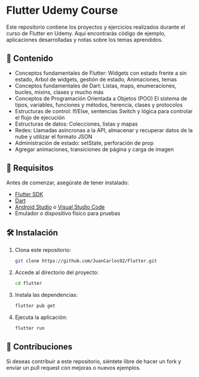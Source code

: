 # Flutter Udemy Course

Este repositorio contiene los proyectos y ejercicios realizados durante el curso de Flutter en Udemy. Aquí encontrarás código de ejemplo, aplicaciones desarrolladas y notas sobre los temas aprendidos.

## 📌 Contenido

- Conceptos fundamentales de Flutter:
Widgets con estado frente a sin estado, Arbol de widgets, gestión de estado, Animaciones, temas
- Conceptos fundamentales de Dart:
Listas, maps, enumeraciones, bucles, mixins, clases y mucho más
- Conceptos de Programación Orientada a Objetos (POO)
El sistema de tipos, variables, funciones y métodos, herencia, clases y protocolos
- Estructuras de control: 
If/Else, sentencias Switch y lógica para controlar el flujo de ejecución
- Estructuras de datos:
Colecciones, listas y mapas
- Redes:
Llamadas asíncronas a la API, almacenar y recuperar datos de la nube y utilizar el formato JSON
- Administración de estado:
setState, perforación de prop
- Agregar animaciones, transiciones de página y carga de imagen

## 🚀 Requisitos

Antes de comenzar, asegúrate de tener instalado:

- [Flutter SDK](https://flutter.dev/docs/get-started/install)
- [Dart](https://dart.dev/get-dart)
- [Android Studio](https://developer.android.com/studio) o [Visual Studio Code](https://code.visualstudio.com/)
- Emulador o dispositivo físico para pruebas

## 🛠 Instalación

1. Clona este repositorio:
   ```bash
   git clone https://github.com/JuanCarlos92/Flutter.git
   ```
2. Accede al directorio del proyecto:
   ```bash
   cd flutter
   ```
3. Instala las dependencias:
   ```bash
   flutter pub get
   ```
4. Ejecuta la aplicación:
   ```bash
   flutter run
   ```

## 🤝 Contribuciones

Si deseas contribuir a este repositorio, siéntete libre de hacer un fork y enviar un pull request con mejoras o nuevos ejemplos.
